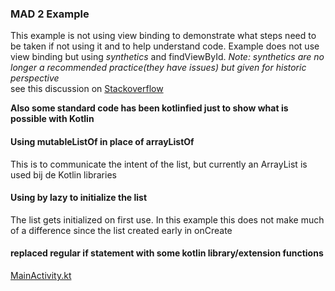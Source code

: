 ### MAD 2 Example
This example is not using view binding to demonstrate what steps need
to be taken if not using it and to help understand code. Example
does not use view binding but using *synthetics* and findViewById.
*Note: synthetics are no longer a recommended practice(they have issues) but given for historic perspective*  
see this discussion on [Stackoverflow](https://stackoverflow.com/questions/58351239/viewbinding-vs-kotlin-android-extensions-with-synthetic-views)


<b>Also some standard code has been kotlinfied just to show what is  
possible with Kotlin</b>

#### Using mutableListOf in place of arrayListOf
This is to communicate the intent of the list, but currently an
ArrayList is used bij de Kotlin libraries

#### Using by lazy to initialize the list
The list gets initialized on first use. In this example this does not
make much of a difference since the list created early in onCreate

#### replaced regular if statement with some kotlin library/extension functions
[MainActivity.kt](https://github.com/remideboerhva/MadLevel2Example/blob/ea5e9ccb9c1fe335ee88372a04bf18cb41209beb/app/src/main/java/com/remideboer/madlevel2example/MainActivity.kt#L33)
